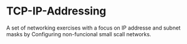 # TCP-IP-Addressing
A set of networking exercises with a focus on IP addresse and subnet masks by Configuring non-funcional small scall networks.
